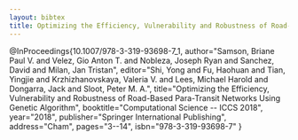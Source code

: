 ```yaml
---
layout: bibtex
title: Optimizing the Efficiency, Vulnerability and Robustness of Road-based Para-transit Networks using Genetic Algorithm
---
```


@InProceedings{10.1007/978-3-319-93698-7_1,
    author="Samson, Briane Paul V.
    and Velez, Gio Anton T.
    and Nobleza, Joseph Ryan
    and Sanchez, David
    and Milan, Jan Tristan",
    editor="Shi, Yong
    and Fu, Haohuan
    and Tian, Yingjie
    and Krzhizhanovskaya, Valeria V.
    and Lees, Michael Harold
    and Dongarra, Jack
    and Sloot, Peter M. A.",
    title="Optimizing the Efficiency, Vulnerability and Robustness of Road-Based Para-Transit Networks Using Genetic Algorithm",
    booktitle="Computational Science -- ICCS 2018",
    year="2018",
    publisher="Springer International Publishing",
    address="Cham",
    pages="3--14",
    isbn="978-3-319-93698-7"
}